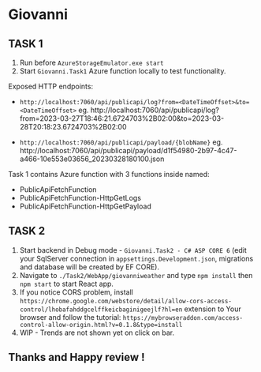 # Giovanni
## TASK 1

1. Run before ```AzureStorageEmulator.exe start```
2. Start ```Giovanni.Task1``` Azure function locally to test functionality.

Exposed HTTP endpoints:

- ```http://localhost:7060/api/publicapi/log?from=<DateTimeOffset>&to=<DateTimeOffset>```
eg. http://localhost:7060/api/publicapi/log?from=2023-03-27T18:46:21.6724703%2B02:00&to=2023-03-28T20:18:23.6724703%2B02:00

- ```http://localhost:7060/api/publicapi/payload/{blobName}```
eg. http://localhost:7060/api/publicapi/payload/d1f54980-2b97-4c47-a466-10e553e03656_20230328180100.json

Task 1 contains Azure function with 3 functions inside named:

- PublicApiFetchFunction
- PublicApiFetchFunction-HttpGetLogs
- PublicApiFetchFunction-HttpGetPayload

## TASK 2

1. Start backend in Debug mode - ```Giovanni.Task2 - C# ASP CORE 6``` (edit your SqlServer connection in ```appsettings.Development.json```, migrations and database will be created by EF CORE).
2. Navigate to ```./Task2/WebApp/giovanniweather``` and type ```npm install``` then ```npm start``` to start React app.
3. If you notice CORS problem, install ```https://chrome.google.com/webstore/detail/allow-cors-access-control/lhobafahddgcelffkeicbaginigeejlf?hl=en``` extension to Your browser and follow the tutorial: ```https://mybrowseraddon.com/access-control-allow-origin.html?v=0.1.8&type=install```
3. WIP - Trends are not shown yet on click on bar.

## Thanks and Happy review !
